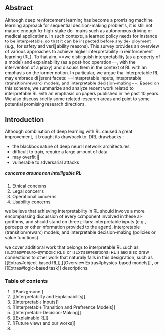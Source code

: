 
## Abstract

Although deep reinforcement learning has become a promising machine learning approach
for sequential decision-making problems, it is still not mature enough for high-stake do-
mains such as autonomous driving or medical applications. In such contexts, a learned
policy needs for instance to be interpretable, so that it can be inspected before any de-
ployment (e.g., for safety and veriability reasons). This survey provides an overview of
various approaches to achieve higher interpretability in reinforcement learning (RL). To
that aim, ==we distinguish interpretability (as a property of a model) and explainability (as
a post-hoc operation==, with the intervention of a proxy) and discuss them in the context
of RL with an emphasis on the former notion. In particular, we argue that interpretable
RL may embrace dierent facets: ==interpretable inputs, interpretable (transition/reward)
models, and interpretable decision-making==. Based on this scheme, we summarize and
analyze recent work related to interpretable RL with an emphasis on papers published in
the past 10 years. We also discuss briefly some related research areas and point to some
potential promising research directions.


## Introduction

Although combination of deep learning with RL caused a great improvement, it brought its drawback to.
DRL drawbacks :
*  the blackbox nature of deep neural network architectures 
* difficult to train, require a large amount of data
* may overfit  
*  vulnerable to adversarial attacks

##### concerns around non intelligable RL:
1. Ethical concerns
2. Legal concerns
3. Operational concerns
4. Usability concerns

we believe that achieving interpretability in RL should
involve a more encompassing discussion of every component involved in these al-
gorithms, and should stand on three pillars: interpretable inputs (e.g., percepts or
other information provided to the agent), interpretable (transition/reward) models,
and interpretable decision-making (policies or value functions).

we cover additional work that belongs to interpretable
RL such as [[Extras#neuro-symbolic RL]] or [[Extras#relational RL]] and also draw connections to other
work that naturally falls in this designation, such as [[Extras#object-based RL]],[[Overview Extras#physics-based
models]] , or [[Extras#logic-based task]] descriptions.

### Table of contents
1. [[Background]]
2. [[Interpretability and Explainability]]
3. [[Interpretable Inputs]]
4. [[Interpretable Transition and Preference Models]]
5. [[Interpretable Decision-Making]]
6. [[Explainable RL]]
7. [[Future views and our works]]
8. 



